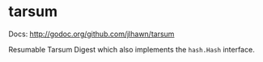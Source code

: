 # tarsum

Docs: http://godoc.org/github.com/jlhawn/tarsum

Resumable Tarsum Digest which also implements the `hash.Hash` interface.
